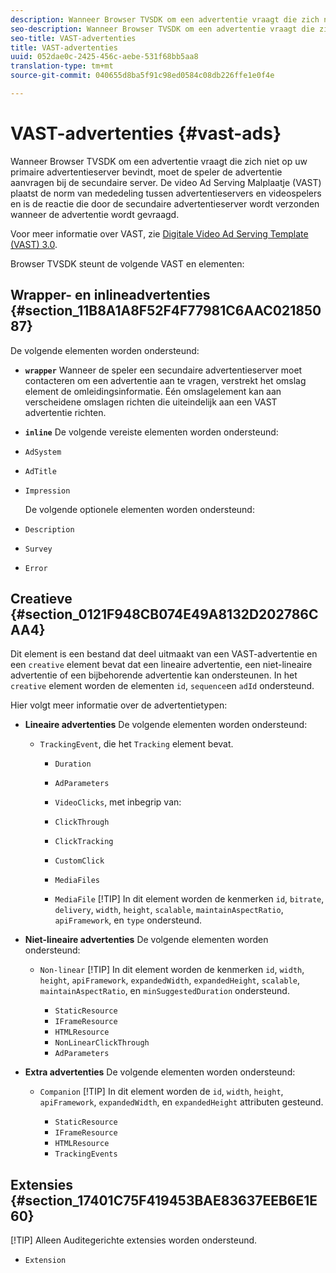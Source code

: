 ```yaml
---
description: Wanneer Browser TVSDK om een advertentie vraagt die zich niet op uw primaire advertentieserver bevindt, moet de speler de advertentie aanvragen bij de secundaire server. De video Ad Serving Malplaatje (VAST) plaatst de norm van mededeling tussen advertentieservers en videospelers en is de reactie die door de secundaire advertentieserver wordt verzonden wanneer de advertentie wordt gevraagd.
seo-description: Wanneer Browser TVSDK om een advertentie vraagt die zich niet op uw primaire advertentieserver bevindt, moet de speler de advertentie aanvragen bij de secundaire server. De video Ad Serving Malplaatje (VAST) plaatst de norm van mededeling tussen advertentieservers en videospelers en is de reactie die door de secundaire advertentieserver wordt verzonden wanneer de advertentie wordt gevraagd.
seo-title: VAST-advertenties
title: VAST-advertenties
uuid: 052dae0c-2425-456c-aebe-531f68bb5aa8
translation-type: tm+mt
source-git-commit: 040655d8ba5f91c98ed0584c08db226ffe1e0f4e

---
```



# VAST-advertenties {#vast-ads}

Wanneer Browser TVSDK om een advertentie vraagt die zich niet op uw primaire advertentieserver bevindt, moet de speler de advertentie aanvragen bij de secundaire server. De video Ad Serving Malplaatje (VAST) plaatst de norm van mededeling tussen advertentieservers en videospelers en is de reactie die door de secundaire advertentieserver wordt verzonden wanneer de advertentie wordt gevraagd.

Voor meer informatie over VAST, zie [Digitale Video Ad Serving Template (VAST) 3.0](https://www.iab.com/wp-content/uploads/2015/06/VASTv3_0.pdf).

Browser TVSDK steunt de volgende VAST en elementen:

## Wrapper- en inlineadvertenties {#section_11B8A1A8F52F4F77981C6AAC02185087}

De volgende elementen worden ondersteund:

* **`wrapper`** Wanneer de speler een secundaire advertentieserver moet contacteren om een advertentie aan te vragen, verstrekt het omslag element de omleidingsinformatie. Één omslagelement kan aan verscheidene omslagen richten die uiteindelijk aan een VAST advertentie richten.

* **`inline`** De volgende vereiste elementen worden ondersteund:

* `AdSystem`
* `AdTitle`
* `Impression`

   De volgende optionele elementen worden ondersteund:

* `Description`
* `Survey`
* `Error`

## Creatieve {#section_0121F948CB074E49A8132D202786CAA4}

Dit element is een bestand dat deel uitmaakt van een VAST-advertentie en een `creative` element bevat dat een lineaire advertentie, een niet-lineaire advertentie of een bijbehorende advertentie kan ondersteunen. In het `creative` element worden de elementen `id`, `sequence`en `adId` ondersteund.

Hier volgt meer informatie over de advertentietypen:

* **Lineaire advertenties** De volgende elementen worden ondersteund:

   * `TrackingEvent`, die het `Tracking` element bevat.
      * `Duration`
      * `AdParameters`
      * `VideoClicks`, met inbegrip van:

      * `ClickThrough`
      * `ClickTracking`
      * `CustomClick`

      * `MediaFiles`

      * `MediaFile`
         [!TIP]
In dit element worden de kenmerken `id`, `bitrate`, `delivery`, `width`, `height`, `scalable`, `maintainAspectRatio`, `apiFramework`, en `type` ondersteund.

* **Niet-lineaire advertenties** De volgende elementen worden ondersteund:

   * `Non-linear`
      [!TIP]
In dit element worden de kenmerken `id`, `width`, `height`, `apiFramework`, `expandedWidth`, `expandedHeight`, `scalable`, `maintainAspectRatio`, en `minSuggestedDuration` ondersteund.

      * `StaticResource`
      * `IFrameResource`
      * `HTMLResource`
      * `NonLinearClickThrough`
      * `AdParameters`

* **Extra advertenties** De volgende elementen worden ondersteund:

   * `Companion`
      [!TIP]
In dit element worden de `id`, `width`, `height`, `apiFramework`, `expandedWidth`, en `expandedHeight` attributen gesteund.

      * `StaticResource`
      * `IFrameResource`
      * `HTMLResource`
      * `TrackingEvents`

## Extensies {#section_17401C75F419453BAE83637EEB6E1E60}

[!TIP]
Alleen Auditegerichte extensies worden ondersteund.

* `Extension`